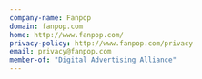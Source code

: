 ```yaml
---
company-name: Fanpop
domain: fanpop.com
home: http://www.fanpop.com/
privacy-policy: http://www.fanpop.com/privacy
email: privacy@fanpop.com
member-of: "Digital Advertising Alliance"
---
```




